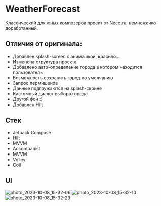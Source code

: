 # WeatherForecast

Классический для юных композеров проект от Neco.ru, немножечко доработанный. 

## Отличия от оригинала:

- Добавлен splash-screen с анимашкой, красиво...
- Изменена структура проекта
- Добавлено авто-определение города в котором находится пользователь
- Возможность сохранить город по умолчанию
- Запрос пермишенов 
- Данные подгружаются на splash-скрине
- Кастомный диалог выбора города
- Другой фон :)
- Добавлен Hilt

## Стек

 - Jetpack Compose
 - Hilt
 - MVVM
 - Accompanist
 - MVVM
 - Volley
 - Coil

## UI

![photo_2023-10-08_15-32-06](https://github.com/shprotx/WeatherForecast/assets/59147207/e42d396e-c759-46a7-a7fb-4a0ddbc77e72)
![photo_2023-10-08_15-32-10](https://github.com/shprotx/WeatherForecast/assets/59147207/f2b7ae03-82ac-4343-a5a9-7ec2a6af1c49)
![photo_2023-10-08_15-32-23](https://github.com/shprotx/WeatherForecast/assets/59147207/91a28b51-4841-4da4-ac0d-99d5690b3c35)
